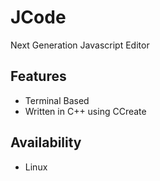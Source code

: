 # JCode
Next Generation Javascript Editor

## Features
+ Terminal Based
+ Written in C++ using CCreate

## Availability
+ Linux
